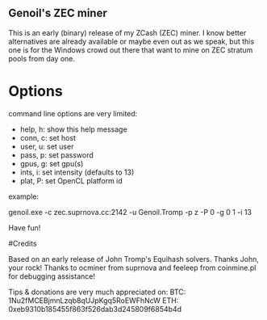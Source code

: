 ## Genoil's ZEC miner

This is an early (binary) release of my ZCash (ZEC) miner. I know better 
alternatives are already available or maybe even out as we speak, but this one is 
for the Windows crowd out there that want to mine on ZEC stratum pools from day one.

# Options
command line options are very limited:

- help, h: show this help message
- conn, c: set host
- user, u: set user
- pass, p: set password
- gpus, g: set gpu(s)
- ints, i: set intensity (defaults to 13)
- plat, P: set OpenCL platform id

example:

genoil.exe -c zec.suprnova.cc:2142 -u Genoil.Tromp -p z -P 0 -g 0 1 -i 13

Have fun! 

#Credits

Based on an early release of John Tromp's Equihash solvers. Thanks John, your rock!
Thanks to ocminer from suprnova and feeleep from coinmine.pl for debugging assistance!

Tips & donations are very much appreciated on:
BTC: 1Nu2fMCEBjmnLzqb8qUJpKgq5RoEWFhNcW
ETH: 0xeb9310b185455f863f526dab3d245809f6854b4d
